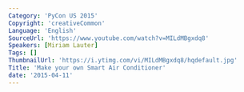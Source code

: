 ```yaml
---
Category: 'PyCon US 2015'
Copyright: 'creativeCommon'
Language: 'English'
SourceUrl: 'https://www.youtube.com/watch?v=MILdMBgxdq8'
Speakers: [Miriam Lauter]
Tags: []
ThumbnailUrl: 'https://i.ytimg.com/vi/MILdMBgxdq8/hqdefault.jpg'
Title: 'Make your own Smart Air Conditioner'
date: '2015-04-11'
---
```

